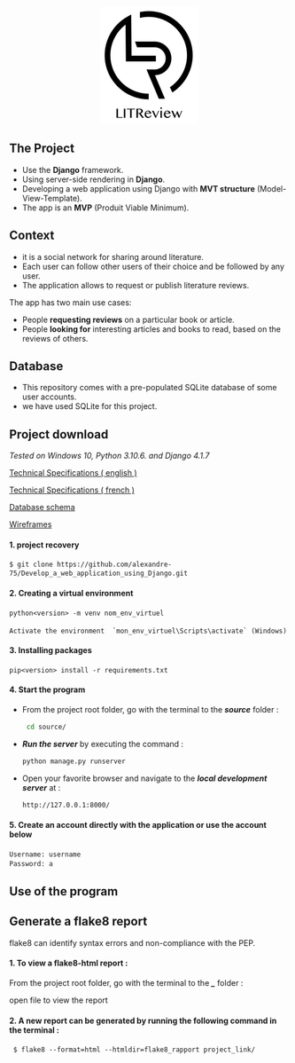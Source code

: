 <p align="center">
  <img src="picture\16004297044411_P7.png" alt="logo" />
</p>

## The Project

- Use the **Django** framework.
- Using server-side rendering in **Django**.
- Developing a web application using Django with **MVT structure** (Model-View-Template).
- The app is an **MVP** (Produit Viable Minimum).


## Context

- it is a social network for sharing around literature.
- Each user can follow other users of their choice and be followed by any user.
- The application allows to request or publish literature reviews.

The app has two main use cases:
- People **requesting reviews** on a particular book or article.
- People **looking for** interesting articles and books to read, based on the reviews of others.

## Database

- This repository comes with a pre-populated SQLite database of some user accounts.
- we have used SQLite for this project.


##  Project download

_Tested on Windows 10, Python 3.10.6. and Django 4.1.7_

[Technical Specifications ( english )](https://github.com/alexandre-75/Develop_a_web_application_using_Django/blob/main/picture/technical_specifications/technical_specifications-english.pdf)

[Technical Specifications ( french )](https://github.com/alexandre-75/Develop_a_web_application_using_Django/blob/main/picture/technical_specifications/technical_specifications-french.pdf)

[Database schema](https://s3-eu-west-1.amazonaws.com/course.oc-static.com/projects/Python+EN/Python+782+Develop+a+Web+Application+Using+Django/LITReview+-+Schema.pdf)

[Wireframes](https://s3-eu-west-1.amazonaws.com/course.oc-static.com/projects/Python%20FR/P7%20-%20D%C3%A9veloppez%20une%20application%20Web%20en%20utilisant%20Django/LITReview%20-%20Wireframes%20-%20FR.pdf)

####  1. project recovery

    $ git clone https://github.com/alexandre-75/Develop_a_web_application_using_Django.git

####  2. Creating a virtual environment

    python<version> -m venv nom_env_virtuel

    Activate the environment  `mon_env_virtuel\Scripts\activate` (Windows)

####  3. Installing packages

    pip<version> install -r requirements.txt
    
####  4. Start the program

- From the project root folder, go with the terminal to the ***source*** folder :
    ```sh
     cd source/
     ```
- ***Run the server*** by executing the command :
  ```sh
  python manage.py runserver
  ```

- Open your favorite browser and navigate to the ***local development server*** at :
  ```sh
  http://127.0.0.1:8000/
  ```

#### 5. Create an account directly with the application or use the account below 
   ```sh
   Username: username
   Password: a
   ```


## Use of the program


    
## Generate a flake8 report
    
flake8 can identify syntax errors and non-compliance with the PEP.

#### 1. To view a flake8-html report :

From the project root folder, go with the terminal to the ***_*** folder :

   

open file <html> to view the report
 
#### 2. A new report can be generated by running the following command in the terminal :

     $ flake8 --format=html --htmldir=flake8_rapport project_link/